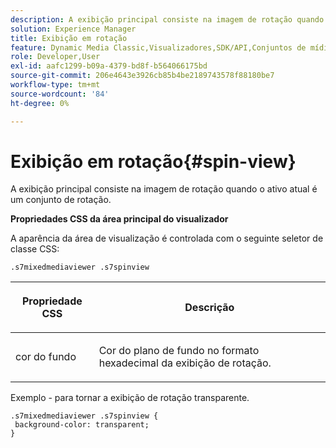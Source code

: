 ```yaml
---
description: A exibição principal consiste na imagem de rotação quando o ativo atual é um conjunto de rotação.
solution: Experience Manager
title: Exibição em rotação
feature: Dynamic Media Classic,Visualizadores,SDK/API,Conjuntos de mídia mista
role: Developer,User
exl-id: aafc1299-b09a-4379-bd8f-b564066175bd
source-git-commit: 206e4643e3926cb85b4be2189743578f88180be7
workflow-type: tm+mt
source-wordcount: '84'
ht-degree: 0%

---
```


# Exibição em rotação{#spin-view}

A exibição principal consiste na imagem de rotação quando o ativo atual é um conjunto de rotação.

<!--<a id="section_061E550C1C1D4DB2BD663A898895B38C"></a>-->

**Propriedades CSS da área principal do visualizador**

A aparência da área de visualização é controlada com o seguinte seletor de classe CSS:

```
.s7mixedmediaviewer .s7spinview
```

<table id="table_94EE3F5BBE4547C0B4943471CEE7EDE4"> 
 <thead> 
  <tr> 
   <th colname="col1" class="entry"> <p> Propriedade CSS </p> </th> 
   <th colname="col2" class="entry"> <p>Descrição </p> </th> 
  </tr> 
 </thead>
 <tbody> 
  <tr> 
   <td colname="col1"> <p> <span class="codeph"> cor do fundo  </span> </p> </td> 
   <td colname="col2"> <p> Cor do plano de fundo no formato hexadecimal da exibição de rotação. </p> </td> 
  </tr> 
 </tbody> 
</table>

Exemplo - para tornar a exibição de rotação transparente.

```
.s7mixedmediaviewer .s7spinview { 
 background-color: transparent; 
}
```
